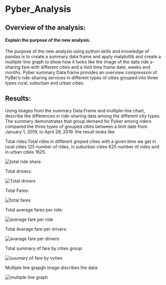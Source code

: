 # Pyber_Analysis
## Overview of the analysis: 
#### Explain the purpose of the new analysis. 
The purpose of the new analysis using python skills and knowledge of pandas is to create a summary data frame and apply matplotlib and create a multiple-line graph to show how it looks like the image of the data ride s-sharing fare with different cities and a limit time frame date, weeks and months. Pyber summary Data frame provides an overview compression of PyBer’s ride-sharing services in different types of cities grouped into three types rural, suburban and urban cities. 
## Results: 
 Using images from the summary Data Frame and multiple-line chart, describe the differences in ride-sharing data among the different city types. The summary demonstrates that group demand for Pyber among riders compared the three types of grouped cities between a limit date from January 1, 2019, to April 29, 2019. 
 the result looks like
 
 Total rides:Total rides in different groped cities with a given time we get in rural cities 125 number of rides, in suburban cities 625 number of rides and in urban cities 1625.
 
 ![total ride share](https://user-images.githubusercontent.com/107454933/180668083-4456c9f4-fe8a-4957-9aab-2498bc1a8b76.png)
 
 Total drivers:
 
 ![Total drivers](https://user-images.githubusercontent.com/107454933/180668118-4a74fb22-482e-437d-b720-757b65961eb2.png)
 
 Total Fares:
 
 ![total fares](https://user-images.githubusercontent.com/107454933/180668132-42344278-1f3d-491e-96c2-088ae7de0e1a.png)
 
 Total average fares per ride:
 
 ![average fare per ride ](https://user-images.githubusercontent.com/107454933/180668153-e0fd7d04-aa98-4200-a717-9829c8018779.png)
 
 Total Average fare per drivers:
 
 ![avarage fare per drivers](https://user-images.githubusercontent.com/107454933/180668172-ee18d2a1-db00-4848-bb2e-eb5ff9286132.png)

Total summary of fare by cities group:

![suumary of fare by vyties](https://user-images.githubusercontent.com/107454933/180668227-b792627b-c55a-46a6-8831-bab4fd50469a.png)

Multiple line grapgh image discribes the data:

![multiple line graph](https://user-images.githubusercontent.com/107454933/180668267-811a2ae6-5c5c-437f-bcec-7dfaae0162c6.png)




 

 
